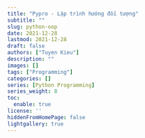 ```yaml
---
title: "Pypro - Lập trình hướng đối tượng"
subtitle: ""
slug: python-oop
date: 2021-12-28
lastmod: 2021-12-28
draft: false
authors: ["Tuyen Kieu"]
description: ""
images: []
tags: ["Programming"]
categories: []
series: [Python Programming]
series_weight: 8
toc:
  enable: true
license: ''  
hiddenFromHomePage: false
lightgallery: true
---
```


<!--more-->